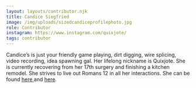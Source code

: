 ```yaml
---
layout: layouts/contributor.njk
title: Candice Siegfried
image: /img/uploads/sizedcandiceprofilephoto.jpg
role: Contributor
instagram: https://www.instagram.com/quixjote/
tags: contributor
---
```

Candice’s is just your friendly game playing, dirt digging, wire splicing, video recording, idea spawning gal. Her lifelong nickname is Quixjote. She is currently recovering from her 17th surgery and finishing a kitchen remodel. She strives to live out Romans 12 in all her interactions. She can be found [here ](https://www.twitch.tv/Quixjote)and [here](https://www.youtube.com/user/Quixjote/).